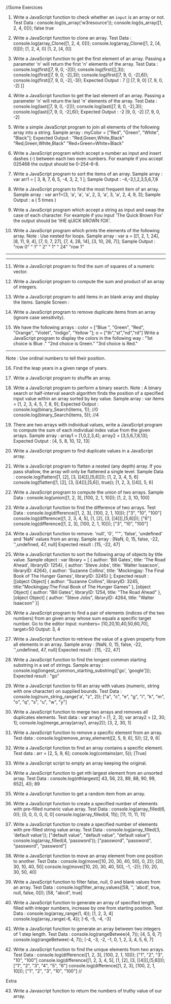 //Some Exercices
1. Write a JavaScript function to check whether an `input` is an array or not.
Test Data :
console.log(is_array('w3resource')); 
console.log(is_array([1, 2, 4, 0]));
false
true

2. Write a JavaScript function to clone an array.
Test Data :
console.log(array_Clone([1, 2, 4, 0])); 
console.log(array_Clone([1, 2, [4, 0]]));
[1, 2, 4, 0] 
[1, 2, [4, 0]]

3. Write a JavaScript function to get the first element of an array. Passing a parameter 'n' will return the first 'n' elements of the array.
Test Data : 
console.log(first([7, 9, 0, -2])); 
console.log(first([],3));
console.log(first([7, 9, 0, -2],3));
console.log(first([7, 9, 0, -2],6));
console.log(first([7, 9, 0, -2],-3));
Expected Output : 
7
[] 
[7, 9, 0] 
[7, 9, 0, -2] 
[]


4. Write a JavaScript function to get the last element of an array. Passing a parameter 'n' will return the last 'n' elements of the array.
Test Data : 
console.log(last([7, 9, 0, -2])); 
console.log(last([7, 9, 0, -2],3)); 
console.log(last([7, 9, 0, -2],6));
Expected Output : 
-2 
[9, 0, -2] 
[7, 9, 0, -2]



5. Write a simple JavaScript program to join all elements of the following array into a string.
Sample array : myColor = ["Red", "Green", "White", "Black"];
Expected Output : 
"Red,Green,White,Black"
"Red,Green,White,Black"
"Red+Green+White+Black"

6. Write a JavaScript program which accept a number as input and insert dashes (-) between each two even numbers. For example if you accept 025468 the output should be 0-254-6-8.

7. Write a JavaScript program to sort the items of an array.
Sample array : var arr1 = [ 3, 8, 7, 6, 5, -4, 3, 2, 1 ];
Sample Output : -4,-3,1,2,3,5,6,7,8


8. Write a JavaScript program to find the most frequent item of an array.
Sample array : var arr1=[3, 'a', 'a', 'a', 2, 3, 'a', 3, 'a', 2, 4, 9, 3];
Sample Output : a ( 5 times )

9. Write a JavaScript program which accept a string as input and swap the case of each character. For example if you input 'The Quick Brown Fox' the output should be 'tHE qUICK bROWN fOX'. 

10. Write a JavaScript program which prints the elements of the following array.
Note : Use nested for loops.
Sample array : var a = [[1, 2, 1, 24], [8, 11, 9, 4], [7, 0, 7, 27], [7, 4, 28, 14], [3, 10, 26, 7]];
Sample Output : 
"row 0" 
" 1" 
" 2" 
" 1"
" 24"
"row 1" 
------
------
11. Write a JavaScript program to find the sum of squares of a numeric vector.

12. Write a JavaScript program to compute the sum and product of an array of integers.

13. Write a JavaScript program to add items in an blank array and display the items.
Sample Screen : 


14. Write a JavaScript program to remove duplicate items from an array (ignore case sensitivity).

15. We have the following arrays :
color = ["Blue ", "Green", "Red", "Orange", "Violet", "Indigo", "Yellow "];
o = ["th","st","nd","rd"]
Write a JavaScript program to display the colors in the following way :
"1st choice is Blue ."
"2nd choice is Green."
"3rd choice is Red."
- - - - - - - - - - - - -
Note : Use ordinal numbers to tell their position.

16. Find the leap years in a given range of years.

17. Write a JavaScript program to shuffle an array.

18. Write a JavaScript program to perform a binary search.
Note : A binary search or half-interval search algorithm finds the position of a specified input value within an array sorted by key value. 
Sample array : 
var items = [1, 2, 3, 4, 5, 7, 8, 9];
Expected Output : 
console.log(binary_Search(items, 1)); //0 
console.log(binary_Search(items, 5)); //4

19. There are two arrays with individual values, write a JavaScript program to compute the sum of each individual index value from the given arrays.
Sample array : 
array1 = [1,0,2,3,4];
array2 = [3,5,6,7,8,13];
Expected Output : 
[4, 5, 8, 10, 12, 13] 
20. Write a JavaScript program to find duplicate values in a JavaScript array.

21. Write a JavaScript program to flatten a nested (any depth) array. If you pass shallow, the array will only be flattened a single level.
Sample Data :
console.log(flatten([1, [2], [3, [[4]]],[5,6]])); 
[1, 2, 3, 4, 5, 6]
console.log(flatten([1, [2], [3, [[4]]],[5,6]], true)); 
[1, 2, 3, [[4]], 5, 6]

22. Write a JavaScript program to compute the union of two arrays.
Sample Data :
console.log(union([1, 2, 3], [100, 2, 1, 10]));
[1, 2, 3, 10, 100]

23. Write a JavaScript function to find the difference of two arrays.
Test Data :
console.log(difference([1, 2, 3], [100, 2, 1, 10])); 
["3", "10", "100"]
console.log(difference([1, 2, 3, 4, 5], [1, [2], [3, [[4]]],[5,6]])); 
["6"]
console.log(difference([1, 2, 3], [100, 2, 1, 10]));
["3", "10", "100"]

24. Write a JavaScript function to remove. 'null', '0', '""', 'false', 'undefined' and 'NaN' values from an array.
Sample array : [NaN, 0, 15, false, -22, '',undefined, 47, null]
Expected result : [15, -22, 47]

25. Write a JavaScript function to sort the following array of objects by title value.
Sample object :
var library = [ 
   { author: 'Bill Gates', title: 'The Road Ahead', libraryID: 1254},
   { author: 'Steve Jobs', title: 'Walter Isaacson', libraryID: 4264},
   { author: 'Suzanne Collins', title: 'Mockingjay: The Final Book of The Hunger Games', libraryID: 3245}
   ];
Expected result :
[[object Object] {
  author: "Suzanne Collins",
  libraryID: 3245,
  title:"Mockingjay:The Final Book of The Hunger Games"
}, [object Object] {
  author: "Bill Gates",
  libraryID: 1254,
  title: "The Road Ahead"
}, [object Object] {
  author: "Steve Jobs",
  libraryID: 4264,
  title: "Walter Isaacson"
}]

26. Write a JavaScript program to find a pair of elements (indices of the two numbers) from an given array whose sum equals a specific target number. Go to the editor
Input: numbers= [10,20,10,40,50,60,70], target=50
Output: 3, 4

27. Write a JavaScript function to retrieve the value of a given property from all elements in an array.
Sample array : [NaN, 0, 15, false, -22, '',undefined, 47, null]
Expected result : [15, -22, 47]

28. Write a JavaScript function to find the longest common starting substring in a set of strings.
Sample array : console.log(longest_common_starting_substring(['go', 'google']));
Expected result : "go"

29. Write a JavaScript function to fill an array with values (numeric, string with one character) on supplied bounds.
Test Data : 
console.log(num_string_range('a', "z", 2));
["a", "c", "e", "g", "i", "k", "m", "o", "q", "s", "u", "w", "y"]
30. Write a JavaScript function to merge two arrays and removes all duplicates elements.
Test data :
var array1 = [1, 2, 3]; 
var array2 = [2, 30, 1]; 
console.log(merge_array(array1, array2));
[3, 2, 30, 1]

31. Write a JavaScript function to remove a specific element from an array.
Test data :
console.log(remove_array_element([2, 5, 9, 6], 5));
[2, 9, 6]

32. Write a JavaScript function to find an array contains a specific element.
Test data :
arr = [2, 5, 9, 6];
console.log(contains(arr, 5));
[True]
33. Write a JavaScript script to empty an array keeping the original.

34. Write a JavaScript function to get nth largest element from an unsorted array.
Test Data :
console.log(nthlargest([ 43, 56, 23, 89, 88, 90, 99, 652], 4));
89

35. Write a JavaScript function to get a random item from an array.

36. Write a JavaScript function to create a specified number of elements with pre-filled numeric value array.
Test Data :
console.log(array_filled(6, 0)); 
[0, 0, 0, 0, 0, 0]
console.log(array_filled(4, 11));
[11, 11, 11, 11]

37. Write a JavaScript function to create a specified number of elements with pre-filled string value array.
Test Data :
console.log(array_filled(3, 'default value')); 
["default value", "default value", "default value"]
console.log(array_filled(4, 'password'));
["password", "password", "password", "password"]

38. Write a JavaScript function to move an array element from one position to another.
Test Data :
console.log(move([10, 20, 30, 40, 50], 0, 2));
[20, 30, 10, 40, 50]
console.log(move([10, 20, 30, 40, 50], -1, -2));
[10, 20, 30, 50, 40]

39. Write a JavaScript function to filter false, null, 0 and blank values from an array.
Test Data :
console.log(filter_array_values([58, '', 'abcd', true, null, false, 0]));
[58, "abcd", true]

40. Write a JavaScript function to generate an array of specified length, filled with integer numbers, increase by one from starting position. 
Test Data :
console.log(array_range(1, 4)); 
[1, 2, 3, 4]
console.log(array_range(-6, 4));
[-6, -5, -4, -3]

41. Write a JavaScript function to generate an array between two integers of 1 step length.
Test Data :
console.log(rangeBetwee(4, 7)); 
[4, 5, 6, 7]
console.log(rangeBetwee(-4, 7));
[-4, -3, -2, -1, 0, 1, 2, 3, 4, 5, 6, 7]

42. Write a JavaScript function to find the unique elements from two arrays.
Test Data :
console.log(difference([1, 2, 3], [100, 2, 1, 10]));
["1", "2", "3", "10", "100"]
console.log(difference([1, 2, 3, 4, 5], [1, [2], [3, [[4]]],[5,6]])); 
["1", "2", "3", "4", "5", "6"]
console.log(difference([1, 2, 3], [100, 2, 1, 10])); 
["1", "2", "3", "10", "100"]
 //

Extra

43. Write a Javascript function to return the numbers of truthy value of our array.

